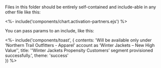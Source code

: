 Files in this folder should be entirely self-contained and include-able in any other file like this:

<%- include('components/chart.activation-partners.ejs') %>

You can pass params to an include, like this:

<%- include('components/toast', {
	contents: 'Will be available only under ‘Northern Trail Outfitters - Apparel&rsquo; account as &lsquo;Winter Jackets &ndash; New High Value&rsquo;',
	title: '&lsquo;Winter Jackets Propensity Customers&rsquo; segment provisioned successfully.',
	theme: 'success'			
}) %>